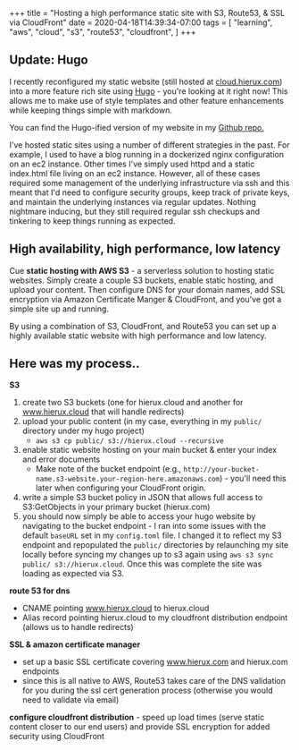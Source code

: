 +++
title = "Hosting a high performance static site with S3, Route53, & SSL via CloudFront"
date = 2020-04-18T14:39:34-07:00
tags = [
    "learning",
    "aws",
    "cloud",
    "s3",
    "route53",
    "cloudfront",
]
+++

## Update: Hugo

I recently reconfigured my static website (still hosted at [cloud.hierux.com](http://cloud.hierux.com)) into a more feature rich site using [Hugo](https://gohugo.io/) - you're looking at it right now! This allows me to make use of style templates and other feature enhancements while keeping things simple with markdown.

You can find the Hugo-ified version of my website in my [Github repo.](https://github.com/ericfuerstenberg/hierux.cloud)

I've hosted static sites using a number of different strategies in the past. For example, I used to have a blog running in a dockerized nginx configuration on an ec2 instance. Other times I've simply used httpd and a static index.html file living on an ec2 instance. However, all of these cases required some management of the underlying infrastructure via ssh and this meant that I'd need to configure security groups, keep track of private keys, and maintain the underlying instances via regular updates. Nothing nightmare inducing, but they still required regular ssh checkups and tinkering to keep things running as expected.

## High availability, high performance, low latency

Cue **static hosting with AWS S3** - a serverless solution to hosting static websites. Simply create a couple S3 buckets, enable static hosting, and upload your content. Then configure DNS for your domain names, add SSL encryption via Amazon Certificate Manger & CloudFront, and you've got a simple site up and running. 

By using a combination of S3, CloudFront, and Route53 you can set up a highly available static website with high performance and low latency. 

## Here was my process..
**S3**
1. create two S3 buckets (one for hierux.cloud and another for www.hierux.cloud that will handle redirects)
2. upload your public content (in my case, everything in my `public/` directory under my hugo project)
    - `aws s3 cp public/ s3://hierux.cloud --recursive`
3. enable static website hosting on your main bucket & enter your index and error documents
    - Make note of the bucket endpoint (e.g., `http://your-bucket-name.s3-website.your-region-here.amazonaws.com`) - you'll need this later when configuring your CloudFront origin.
4. write a simple S3 bucket policy in JSON that allows full access to S3:GetObjects in your primary bucket (hierux.com)
5. you should now simply be able to access your hugo website by navigating to the bucket endpoint - I ran into some issues with the default `baseURL` set in my `config.toml` file. I changed it to reflect my S3 endpoint and repopulated the `public/` directories by relaunching my site locally before syncing my changes up to s3 again using `aws s3 sync public/ s3://hierux.cloud`. Once this was complete the site was loading as expected via S3. 

**route 53 for dns**
   - CNAME pointing www.hierux.cloud to hierux.cloud
   - Alias record pointing hierux.cloud to my cloudfront distribution endpoint (allows us to handle redirects)

**SSL & amazon certificate manager**
   - set up a basic SSL certificate covering www.hierux.com and hierux.com endpoints
   - since this is all native to AWS, Route53 takes care of the DNS validation for you during the ssl cert generation process (otherwise you would need to validate via email)

**configure cloudfront distribution**
    - speed up load times (serve static content closer to our end users) and provide SSL encryption for added security using CloudFront